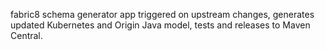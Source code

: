 fabric8 schema generator app triggered on upstream changes, generates updated Kubernetes and Origin Java model, tests and releases to Maven Central. 